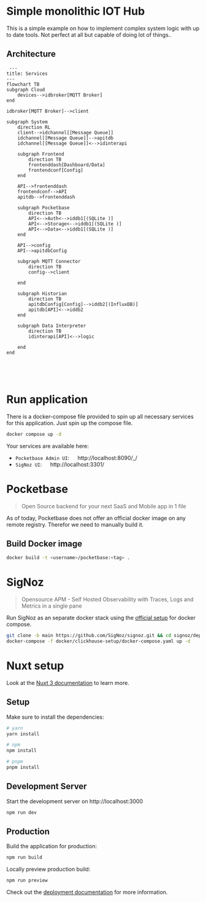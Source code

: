 # Simple monolithic IOT Hub

This is a simple example on how to implement complex system logic with up to date tools. Not perfect at all but capable of doing lot of things..

## Architecture

```mermaid
 ---
title: Services
---
flowchart TB
subgraph Cloud
    devices-->idbroker[MQTT Broker]
end

idbroker[MQTT Broker]-->client

subgraph System
    direction RL
    client-->idchannel[[Message Queue]]
    idchannel[[Message Queue]]-->apitdb
    idchannel[[Message Queue]]<-->idinterapi

    subgraph Frontend
        direction TB
        frontenddash[Dashboard/Data]
        frontendconf[Config]
    end

    API-->frontenddash
    frontendconf-->API
    apitdb-->frontenddash

    subgraph Pocketbase
        direction TB
        API<-->Auth<-->iddb1[(SQLite )]
        API<-->Storage<-->iddb1[(SQLite )]
        API<-->Data<-->iddb1[(SQLite )]
    end

    API-->config
    API-->apitdbConfig

    subgraph MQTT Connector
        direction TB
        config-->client

    end

    subgraph Historian
        direction TB
        apitdbConfig[Config]-->iddb2[(InfluxDB)]
        apitdb[API]<-->iddb2
    end

    subgraph Data Interpreter
        direction TB
        idinterapi[API]<-->logic

    end
end



```

<br>

# Run application

There is a docker-compose file provided to spin up all necessary services for this application. Just spin up the compose file.

```bash
docker compose up -d
```

Your services are available here:

- `Pocketbase Admin UI`: &emsp; http://localhost:8090/\_/ <br>
- `SigNoz UI`: &emsp; http://localhost:3301/

# Pocketbase

> Open Source backend for your next SaaS and Mobile app in 1 file

As of today, Pocketbase does not offer an official docker image on any remote registry. Therefor we need to manually build it.

## Build Docker image

```bash
docker build -t <username>/pocketbase:<tag> .
```

# SigNoz

> Opensource APM - Self Hosted Observability with Traces, Logs and Metrics in a single pane

Run SigNoz as an separate docker stack using the [official setup](https://signoz.io/docs/install/docker/#install-signoz-using-docker-compose) for docker compose.

```bash
git clone -b main https://github.com/SigNoz/signoz.git && cd signoz/deploy/
docker-compose -f docker/clickhouse-setup/docker-compose.yaml up -d
```

# Nuxt setup

Look at the [Nuxt 3 documentation](https://nuxt.com/docs/getting-started/introduction) to learn more.

## Setup

Make sure to install the dependencies:

```bash
# yarn
yarn install

# npm
npm install

# pnpm
pnpm install
```

## Development Server

Start the development server on http://localhost:3000

```bash
npm run dev
```

## Production

Build the application for production:

```bash
npm run build
```

Locally preview production build:

```bash
npm run preview
```

Check out the [deployment documentation](https://nuxt.com/docs/getting-started/deployment) for more information.
